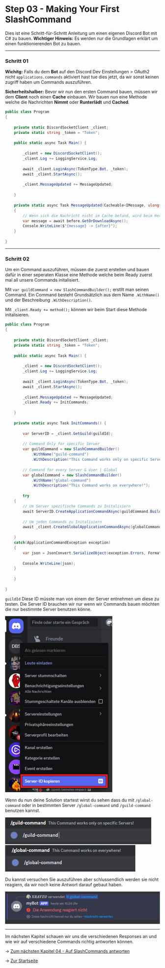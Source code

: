 # Step 03 - Making Your First SlashCommand

Dies ist eine Schritt-für-Schritt Anleitung um einen eigenen Discord Bot mit C# zu bauen. **Wichtiger Hinweis:** Es werden nur die Grundlagen erklärt um einen funktionierenden Bot zu bauen.

---

### Schritt 01

**Wichitg:** Falls du dem **Bot** auf den Discord Dev Einstellungen > OAuth2 nicht ``applications.commands`` aktiviert hast tue dies jetzt, da wir sonst keinen zugriff haben um Commands auszuführen.

**Sicherheitshalber:** Bevor wir nun den ersten Command bauen, müssen wir dem **Client** noch einen **Cache** einbauen. Wir bauen nun eine Methode welche die Nachrichten **Nimmt** oder **Runterlädt** und **Cached**.

```C#
public class Program 
{

    private static DiscordSocketClient _client;
    private static string _token = "Token";

    public static async Task Main() {

        _client = new DiscordSocketClient();
        _client.Log += LoggingService.Log;

        await _client.LoginAsync(TokenType.Bot, _token);
        await _client.StartAsync();

        _client.MessageUpdated += MessageUpdated;

    }

    private static async Task MessageUpdated(Cacheable<IMessage, ulong> before, SocketMessage after, ISocketMessageChannel channel)
    {
        // Wenn sich die Nachricht nicht im Cache befand, wird beim Herunterladen eine Kopie von `after` erstellt.
        var message = await before.GetOrDownloadAsync();
        Console.WriteLine($"{message} -> {after}");
    }

}
```

---

### Schritt 02
Um ein Command auszuführen, müssen die zuerst erstellen und bauen dafür in einer seperaten Klasse eine Methode welche beim Ready zuerst mal all unsere Commands initalisiert.

Mit ``var guildCommand = new SlashCommandBuilder();`` erstllt man seinen Command. Ein Command besteht Grundsätzlich aus dem Name ``.WithName()`` und der Beschreibung ``.WithDescription()``.

Mit ``_client.Ready += method();`` können wir beim Start diese Methode initalisieren.

```C#
public class Program 
{

    private static DiscordSocketClient _client;
    private static string _token = "Token";

    public static async Task Main() {

        _client = new DiscordSocketClient();
        _client.Log += LoggingService.Log;

        await _client.LoginAsync(TokenType.Bot, _token);
        await _client.StartAsync();

        _client.MessageUpdated += MessageUpdated;
        _client.Ready += InitCommands;

    }

    private static async Task InitCommands() {

        var ServerID = _client.GetGuild(guildId);

        // Command Only for specific Server
        var guildCommand = new SlashCommandBuilder()
            .WithName("guild-command")
            .WithDescription("This Command works only on specific Servers!");

        // Command for every Server & User | Global
        var globalCommand = new SlashCommandBuilder()
            .WithName("global-command")
            .WithDescription("This Command works on everywhere!");

        try
    {
        // Um Server spezifische Commands zu Initalisiern
        await ServerID.CreateApplicationCommandAsync(guildCommand.Build());

        // Um jeden Commands zu Initalisiern
        await _client.CreateGlobalApplicationCommandAsync(globalCommand.Build());
        
    }
    catch(ApplicationCommandException exception)
    {
        var json = JsonConvert.SerializeObject(exception.Errors, Formatting.Indented);

        Console.WriteLine(json);
    }

    }

}
```

``guildId`` Diese ID müsste man von einem der Server entnehmen um diese zu testen. Die Server ID brauchen wir nur wenn wir Commands bauen möchten die nur bestimmte Server benutzen könne.

![](./_images/Step01_ServerID.png)

Wenn du nun deine Solution startest wirst du sehen dass du mit ``/global-command`` oder in bestimmten Server  ``/global-command`` und ``/guild-command`` benutzen kannst.

![](./_images/Step02_GuildCommand.png)
![](./_images/Step02_GlobalCommand.png)

Du kannst versuchen Sie auszuführen aber schlussendlich werden sie nicht reagiern, da wir noch keine Antwort darauf gebaut haben.

![](./_images/Step02_NoReactionCommand.png)

---

Im nächsten Kapitel schauen wir uns die verschiedenen Responses an und wie wir auf verschiedene Commands richtig antworten können.

-> [Zum nächsten Kapitel 04 - Auf SlashCommands antworten](/Guide/Step04/README.md)

-> [Zur Startseite](/README.md)